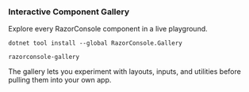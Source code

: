 ### Interactive Component Gallery

Explore every RazorConsole component in a live playground.

```shell
dotnet tool install --global RazorConsole.Gallery
```

```shell
razorconsole-gallery
```

The gallery lets you experiment with layouts, inputs, and utilities before pulling them into your own app.

